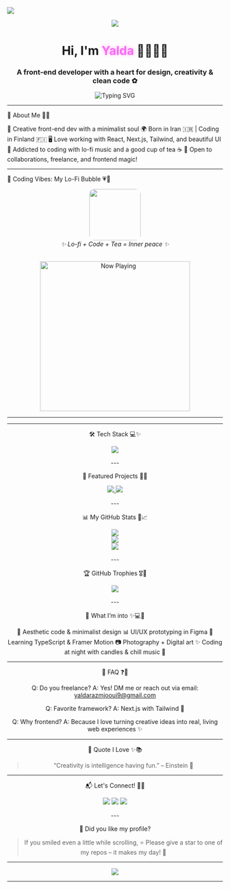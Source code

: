 <!-- بنر بالا با رنگ دخترونه و گرادیانت --><img src="https://capsule-render.vercel.app/api?type=waving&color=fc67fa,ffffff&height=180&section=header&text=Yalda.Dev%20%7C%20Code%20with%20Beauty!&fontSize=38&fontColor=ffffff&animation=twinkling" /><!-- لوگوی متحرک زیبا --><p align="center">
  <img src="https://readme-typing-svg.demolab.com?font=Pacifico&weight=700&size=40&duration=4000&pause=1000&color=fc67fa&vCenter=true&center=true&width=500&lines=Yalda.Dev+%E2%9C%BF;Code+with+Beauty+%F0%9F%92%96" />
</p><h1 align="center">Hi, I'm <span style="color:#fc67fa; text-shadow: 0 0 8px #ffb3ec">Yalda</span> 👩🏻‍💻✨</h1>
<h3 align="center">A front-end developer with a heart for design, creativity & clean code ✿</h3>
<p align="center">
  <img src="https://readme-typing-svg.demolab.com?font=Fira+Code&weight=500&duration=3000&pause=1000&color=FF8FD9&center=true&vCenter=true&multiline=true&width=700&lines=Yalda.Dev%20%7C%20Front-End%20Artist%20%F0%9F%92%8E;React%20%2F%20Next%20%2F%20Tailwind%20%2F%20JavaScript;Code%20is%20not%20just%20logic%2C%20it's%20magic%20%F0%9F%8C%88" alt="Typing SVG" />
</p>


---

🎀 About Me 🌸🧳

🌸 Creative front-end dev with a minimalist soul
🌍 Born in Iran 🇮🇷 | Coding in Finland 🇫🇮
🖥️ Love working with React, Next.js, Tailwind, and beautiful UI
🎷 Addicted to coding with lo-fi music and a good cup of tea ☕
🧴 Open to collaborations, freelance, and frontend magic!


---

🎵 Coding Vibes: My Lo-Fi Bubble 💗🌙

<div align="center">  <img src="https://media.giphy.com/media/l0MYEqEzwMWFCg8rm/giphy.gif" width="120" style="border-radius: 12px;" />  <br />
  <em>✨ Lo-fi + Code + Tea = Inner peace ✨</em><br /><br />

<p align="center">
  <img src="https://spotify-now-playing-readme.vercel.app/api/spotify" alt="Now Playing" width="350"/>
</p>

---

---

🛠️ Tech Stack 💻✨

<p align="center">
  <img src="https://skillicons.dev/icons?i=html,css,js,ts,react,nextjs,tailwind,figma,git,github,vscode,linux" />
</p>
---

📂 Featured Projects 🧱🔼️

<p align="center">
  <a href="https://github.com/yaldarazmjooui5541/Online-store">
    <img src="https://github-readme-stats.vercel.app/api/pin/?username=yaldarazmjooui5541&repo=Online-store&theme=tokyonight" />
  </a>
  <a href="https://github.com/yaldarazmjooui5541/Personal-Website">
    <img src="https://github-readme-stats.vercel.app/api/pin/?username=yaldarazmjooui5541&repo=Personal-Website&theme=tokyonight" />
  </a>
</p>
---

📊 My GitHub Stats 💫📈

<p align="center">
  <img src="https://github-readme-stats.vercel.app/api?username=yaldarazmjooui5541&show_icons=true&theme=radical&count_private=true" />
  <br />
  <img src="https://github-readme-streak-stats.herokuapp.com/?user=yaldarazmjooui5541&theme=radical" />
  <br />
  <img src="https://github-readme-stats.vercel.app/api/top-langs/?username=yaldarazmjooui5541&layout=compact&theme=radical" />
</p>
---

🏆 GitHub Trophies 🎖️🌸

<p align="center">
  <img src="https://github-profile-trophy.vercel.app/?username=yaldarazmjooui5541&theme=dracula&row=1&column=6&margin-w=10" />
</p>
---

🌈 What I’m into ✨💻🎨

🌸 Aesthetic code & minimalist design
📊 UI/UX prototyping in Figma
🧠 Learning TypeScript & Framer Motion
📷 Photography + Digital art
✨ Coding at night with candles & chill music 🛌


---

💬 FAQ ❓💖

Q: Do you freelance?
A: Yes! DM me or reach out via email: yaldarazmjooui9@gmail.com 

Q: Favorite framework?
A: Next.js with Tailwind 💖

Q: Why frontend?
A: Because I love turning creative ideas into real, living web experiences ✨


---

🫿 Quote I Love ✨📚

> “Creativity is intelligence having fun.” – Einstein 🌸




---

📬 Let's Connect! 📩🌸

<p align="center">
  <a href="mailto:yaldaDev6@gmail.com"><img src="https://img.shields.io/badge/Gmail-FF69B4?style=for-the-badge&logo=gmail&logoColor=white" /></a>
  <a href="https://linkedin.com/in/yalda-dev"><img src="https://img.shields.io/badge/LinkedIn-purple?style=for-the-badge&logo=linkedin&logoColor=white" /></a>
  <a href="https://instagram.com/yalda_razmjoouin"><img src="https://img.shields.io/badge/Instagram-pink?style=for-the-badge&logo=instagram&logoColor=white" /></a>
</p>
---

🌟 Did you like my profile?

> If you smiled even a little while scrolling,
⭐ Please give a star to one of my repos – it makes my day! 🌷




---

<img src="https://capsule-render.vercel.app/api?type=waving&color=fc67fa&height=120&section=footer"/>

---
